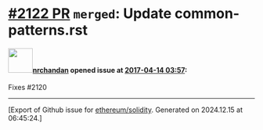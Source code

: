# [\#2122 PR](https://github.com/ethereum/solidity/pull/2122) `merged`: Update common-patterns.rst

#### <img src="https://avatars.githubusercontent.com/u/1447886?u=43cba4a10629d8933ed7fd58c3c520ea6fa09199&v=4" width="50">[nrchandan](https://github.com/nrchandan) opened issue at [2017-04-14 03:57](https://github.com/ethereum/solidity/pull/2122):

Fixes #2120 




-------------------------------------------------------------------------------



[Export of Github issue for [ethereum/solidity](https://github.com/ethereum/solidity). Generated on 2024.12.15 at 06:45:24.]

